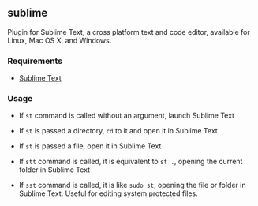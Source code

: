 ## sublime

Plugin for Sublime Text, a cross platform text and code editor, available for Linux, Mac OS X, and Windows.

### Requirements

 * [Sublime Text](http://www.sublimetext.com/)

### Usage

 * If `st` command is called without an argument, launch Sublime Text

 * If `st` is passed a directory, `cd` to it and open it in Sublime Text

 * If `st` is passed a file, open it in Sublime Text

 * If `stt` command is called, it is equivalent to `st .`, opening the current folder in Sublime Text

 * If `sst` command is called, it is like `sudo st`, opening the file or folder in Sublime Text. Useful for editing system protected files.
